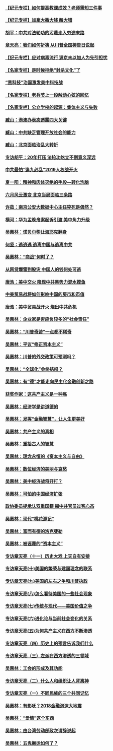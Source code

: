 #### [【纪元专栏】如何提高教课成效？老师需知三件事](../pages/nsc423/n12417848.md?t=11221651) 
#### [【纪元专栏】加拿大撒大钱 酿大错](../pages/nsc423/n12406564.md?t=11221651) 
#### [胡平：中共对法轮功的污蔑走入穷途末路](../pages/nsc423/n12266737.md?t=11221651) 
#### [章天亮：我们如何祈祷 从川普全国祷告日说起](../pages/nsc423/n11944627.md?t=11221651) 
#### [【纪元专栏】应对病毒流行 渥京未以加人为先引担忧](../pages/nsc423/n11875714.md?t=11221651) 
#### [【名家专栏】是时候拒绝“封杀文化”了](../pages/nsc423/n11814093.md?t=11221651) 
#### [“黑科技”治国激发美中科技战](../pages/nsc423/n11638056.md?t=11221651) 
#### [【名家专栏】老兵节上一段触动心弦的回忆](../pages/nsc423/n11646016.md?t=11221651) 
#### [【名家专栏】公立学校的起源：集体主义与失败](../pages/nsc423/n11601833.md?t=11221651) 
#### [臧山：港澳办表态透露四大关键](../pages/nsc423/n11421628.md?t=11221651) 
#### [臧山：中共缺乏管理开放社会的能力](../pages/nsc423/n11407457.md?t=11221651) 
#### [臧山：北京面临治乱大转折](../pages/nsc423/n11406895.md?t=11221651) 
#### [专访胡平：20年打压 法轮功屹立不倒意义深远](../pages/nsc423/n11398800.md?t=11221651) 
#### [中共最怕“逢九必乱”2019人权战开火](../pages/nsc423/n11385248.md?t=11221651) 
#### [夏一阳：精神和肉体灭绝的手段—转化洗脑](../pages/nsc423/n11368250.md?t=11221651) 
#### [六月风云激变 北京当局面临三条路](../pages/nsc423/n11313668.md?t=11221651) 
#### [许茹：南京公安大数据中心主任猝死是偶然？](../pages/nsc423/n11064744.md?t=11221651) 
#### [横河：华为孟晚舟案起诉引渡 美中角力升级](../pages/nsc423/n11027230.md?t=11221651) 
#### [吴惠林：诺贝尔奖让海耶克翻身](../pages/nsc423/n10890049.md?t=11221651) 
#### [何坚：逃逃逃 逃离中国与逃离中共](../pages/nsc423/n10592891.md?t=11221651) 
#### [吴惠林：“商战”何时了？](../pages/nsc423/n10573558.md?t=11221651) 
#### [从网贷爆雷到股灾 中国人的钱何处可逃](../pages/nsc423/n10572800.md?t=11221651) 
#### [唐浩：美中交火 隐现中共黑势力混水摸鱼](../pages/nsc423/n10544040.md?t=11221651) 
#### [中美贸易战将如何影响中国的房市和币值](../pages/nsc423/n10543697.md?t=11221651) 
#### [唐浩：美中贸易战开火 烧出中共危机](../pages/nsc423/n10540126.md?t=11221651) 
#### [吴惠林：企业家是否应负较多的“社会责任”](../pages/nsc423/n10535022.md?t=11221651) 
#### [吴惠林：“川普奇迹”一点都不稀奇](../pages/nsc423/n10512808.md?t=11221651) 
#### [吴惠林：平议“修正资本主义”](../pages/nsc423/n10495724.md?t=11221651) 
#### [吴惠林：川普的外交政策可预测吗？](../pages/nsc423/n10462387.md?t=11221651) 
#### [吴惠林：“全球化”会终结吗？](../pages/nsc423/n10452838.md?t=11221651) 
#### [吴惠林：有“德”才能走向民主化金融创新之路](../pages/nsc423/n10432292.md?t=11221651) 
#### [获奖作家：这共产主义是一种癌](../pages/nsc423/n10431541.md?t=11221651) 
#### [吴惠林：经济学是讲道德的](../pages/nsc423/n10398014.md?t=11221651) 
#### [吴惠林：发挥“金融智慧”，让人生更美好](../pages/nsc423/n10375019.md?t=11221651) 
#### [吴惠林：共产主义的真相](../pages/nsc423/n10351394.md?t=11221651) 
#### [吴惠林：重拾古人的智慧](../pages/nsc423/n10337691.md?t=11221651) 
#### [吴惠林：理念永恒的《资本主义与自由》](../pages/nsc423/n10316274.md?t=11221651) 
#### [吴惠林：数位经济的美丽与哀愁](../pages/nsc423/n10292946.md?t=11221651) 
#### [吴惠林：美中经济战将开打？](../pages/nsc423/n10258825.md?t=11221651) 
#### [吴惠林：可怕的中国经济扩张](../pages/nsc423/n10219147.md?t=11221651) 
#### [政协委员提承认双重国籍 揭中共官员过客心态](../pages/nsc423/n10208809.md?t=11221651) 
#### [吴惠林：现代“桃花源记”](../pages/nsc423/n10185234.md?t=11221651) 
#### [吴惠林：富而有德的洛克斐勒](../pages/nsc423/n10142264.md?t=11221651) 
#### [吴惠林：被诬蔑的“资本主义”](../pages/nsc423/n10124816.md?t=11221651) 
#### [专访章天亮（十一）历史大戏 上天自有安排](../pages/nsc423/n10094905.md?t=11221651) 
#### [专访章天亮(十)美国的繁荣与建国理念的联系](../pages/nsc423/n10094899.md?t=11221651) 
#### [专访章天亮(九)美国的左右之争和川普执政](../pages/nsc423/n10094889.md?t=11221651) 
#### [专访章天亮(八)怎么看待美国的一些社会现象](../pages/nsc423/n10094857.md?t=11221651) 
#### [专访章天亮(七)传统与现代——美国价值之争](../pages/nsc423/n10093140.md?t=11221651) 
#### [专访章天亮(六)进化论与当前社会变化的关系](../pages/nsc423/n10092036.md?t=11221651) 
#### [专访章天亮(五)为何共产主义在西方不断渗透](../pages/nsc423/n10083620.md?t=11221651) 
#### [专访章天亮（四）历史上的预言告诉我们什么](../pages/nsc423/n10083606.md?t=11221651) 
#### [专访章天亮（三）左派在西方渗透的三领域](../pages/nsc423/n10081115.md?t=11221651) 
#### [吴惠林：工会的形成及其功能](../pages/nsc423/n10080633.md?t=11221651) 
#### [专访章天亮（二）什么人和组织让人背离神](../pages/nsc423/n10076637.md?t=11221651) 
#### [专访章天亮（一）不同民族的三个共同记忆](../pages/nsc423/n10074188.md?t=11221651) 
#### [吴惠林：有影呒？2018金融泡沫大地震](../pages/nsc423/n10040534.md?t=11221651) 
#### [吴惠林：“爱情”这个东西](../pages/nsc423/n10019423.md?t=11221651) 
#### [吴惠林：由台湾劳动部政次请辞说起](../pages/nsc423/n9979679.md?t=11221651) 
#### [吴惠林：五鬼搬运如何了？](../pages/nsc423/n9925338.md?t=11221651) 
